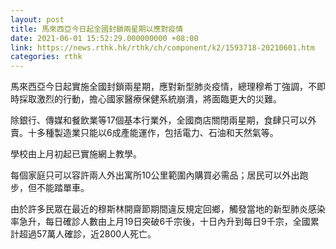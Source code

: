 ```yaml
---
layout: post
title: 馬來西亞今日起全國封鎖兩星期以應對疫情
date: 2021-06-01 15:52:29.000000000 +08:00
link: https://news.rthk.hk/rthk/ch/component/k2/1593718-20210601.htm
categories: rthk
---
```


馬來西亞今日起實施全國封鎖兩星期，應對新型肺炎疫情，總理穆希丁強調，不即時採取激烈的行動，擔心國家醫療保健系統崩潰，將面臨更大的災難。

除銀行、傳媒和餐飲業等17個基本行業外，全國商店關閉兩星期，食肆只可以外賣。十多種製造業只能以6成產能運作，包括電力、石油和天然氣等。 

學校由上月初起已實施網上教學。

每個家庭只可以容許兩人外出寓所10公里範圍內購買必需品；居民可以外出跑步，但不能踏單車。

由於許多民眾在最近的穆斯林開齋節期間違反規定回鄉，觸發當地的新型肺炎感染率急升，每日確診人數由上月19日突破6千宗後，十日內升到每日9千宗，全國累計超過57萬人確診，近2800人死亡。
